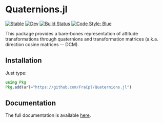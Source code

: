 # Quaternions.jl

[![Stable](https://img.shields.io/badge/docs-stable-blue.svg)](https://FraCpl.github.io/Quaternions.jl/dev/)
[![Dev](https://img.shields.io/badge/docs-dev-blue.svg)](https://FraCpl.github.io/Quaternions.jl/dev/)
[![Build Status](https://github.com/FraCpl/Quaternions.jl/actions/workflows/CI.yml/badge.svg?branch=master)](https://github.com/FraCpl/Quaternions.jl/actions/workflows/CI.yml?query=branch%3Amaster)
[![Code Style: Blue](https://img.shields.io/badge/code%20style-blue-4495d1.svg)](https://github.com/invenia/BlueStyle)

This package provides a bare-bones representation of attitude transformations through quaternions 
and transformation matrices (a.k.a. direction cosine matrices -- DCM). 

## Installation
Just type:
```julia
using Pkg
Pkg.add(url="https://github.com/FraCpl/Quaternions.jl")
```

## Documentation
The full documentation is available [here](https://FraCpl.github.io/Quaternions.jl/dev/).